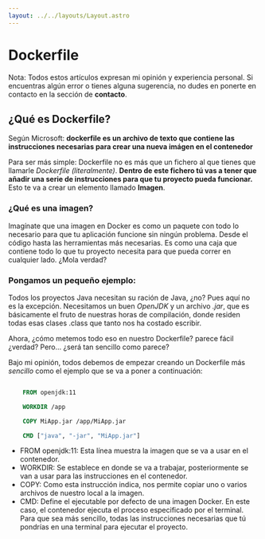 ```yaml
---
layout: ../../layouts/Layout.astro
---
```

<div class="w-8/12 w-6/12 mx-auto">
<h1 class="text-4xl font-bold text-center">Dockerfile</h1>

<p class="italic text-center mt-4">
  Nota: Todos estos artículos expresan mi opinión y experiencia personal. Si encuentras algún error o tienes alguna sugerencia, no dudes en ponerte en contacto en la sección de <strong>contacto</strong>.
</p>

<h2 class="text-2xl font-semibold text-blue-300 mt-8">¿Qué es Dockerfile?</h2>
<p class="mt-4">
  Según Microsoft: <strong>dockerfile es un archivo de texto que contiene las instrucciones necesarias para crear una nueva imágen en el contenedor</strong>
</p>
<p class="mt-4">
  Para ser más simple: Dockerfile no es más que un fichero al que tienes que llamarle <em>Dockerfile (literalmente)</em>. <strong>Dentro de este fichero tú vas a tener que añadir una serie de instrucciones para que tu proyecto pueda funcionar.</strong> Esto te va a crear un elemento llamado <strong>Imagen</strong>.
</p>

<h3 class="text-xl font-semibold text-blue-300 mt-8">¿Qué es una imagen?</h3>
<p class="mt-4">
  Imagínate que una imagen en Docker es como un paquete con todo lo necesario para que tu aplicación funcione sin ningún problema. Desde el código hasta las herramientas más necesarias. Es como una caja que contiene todo lo que tu proyecto necesita para que pueda correr en cualquier lado. ¿Mola verdad?
</p>

<h3 class="text-xl font-semibold text-blue-300 mt-8">Pongamos un pequeño ejemplo:</h3>
<p class="mt-4">
  Todos los proyectos Java necesitan su ración de Java, ¿no? Pues aquí no es la excepción. Necesitamos un buen <em>OpenJDK</em> y un archivo <em>.jar</em>, que es básicamente el fruto de nuestras horas de compilación, donde residen todas esas clases .class que tanto nos ha costado escribir.
</p>
<p class="mt-4">
  Ahora, ¿cómo metemos todo eso en nuestro Dockerfile? parece fácil ¿verdad? Pero... ¿será tan sencillo como parece?
</p>
<p class="mt-4">
  Bajo mi opinión, todos debemos de empezar creando un Dockerfile más <em>sencillo</em> como el ejemplo que se va a poner a continuación:
</p>

<div class="pb-4 pt-4 rounded-lg mt-4">

```dockerfile

    FROM openjdk:11

    WORKDIR /app

    COPY MiApp.jar /app/MiApp.jar

    CMD ["java", "-jar", "MiApp.jar"]

```

</div>

<div class="mt-8">
  <ul class="list-disc list-inside">
    <li><span class="text-pink-500 font-bold">FROM openjdk:11</span>: Esta línea muestra la imagen que se va a usar en el contenedor.</li>
    <li><span class="text-pink-500 font-bold">WORKDIR</span>: Se establece en donde se va a trabajar, posteriormente se van a usar para las instrucciones en el contenedor.</li>
    <li><span class="text-pink-500 font-bold">COPY</span>: Como esta instrucción indica, nos permite copiar uno o varios archivos de nuestro local a la imagen.</li>
    <li><span class="text-pink-500 font-bold">CMD</span>: Define el ejecutable por defecto de una imagen Docker. En este caso, el contenedor ejecuta el proceso especificado por el terminal. Para que sea más sencillo, todas las instrucciones necesarias que tú pondrías en una terminal para ejecutar el proyecto.</li>
  </ul>
</div>
</div>

<style>

    pre{
         border-radius: 10px; 
    }
</style>